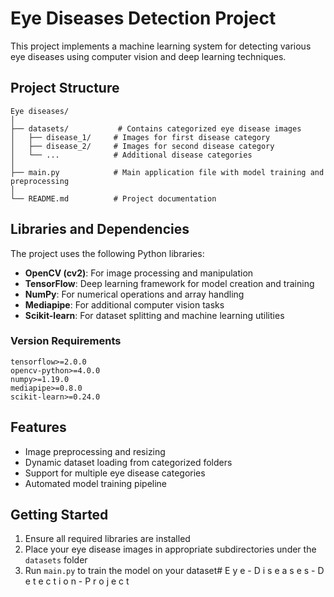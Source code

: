 # Eye Diseases Detection Project

This project implements a machine learning system for detecting various eye diseases using computer vision and deep learning techniques.

## Project Structure

```
Eye diseases/
│
├── datasets/           # Contains categorized eye disease images
│   ├── disease_1/     # Images for first disease category
│   ├── disease_2/     # Images for second disease category
│   └── ...            # Additional disease categories
│
├── main.py            # Main application file with model training and preprocessing
│
└── README.md          # Project documentation
```

## Libraries and Dependencies

The project uses the following Python libraries:

- **OpenCV (cv2)**: For image processing and manipulation
- **TensorFlow**: Deep learning framework for model creation and training
- **NumPy**: For numerical operations and array handling
- **Mediapipe**: For additional computer vision tasks
- **Scikit-learn**: For dataset splitting and machine learning utilities

### Version Requirements
```
tensorflow>=2.0.0
opencv-python>=4.0.0
numpy>=1.19.0
mediapipe>=0.8.0
scikit-learn>=0.24.0
```

## Features

- Image preprocessing and resizing
- Dynamic dataset loading from categorized folders
- Support for multiple eye disease categories
- Automated model training pipeline

## Getting Started

1. Ensure all required libraries are installed
2. Place your eye disease images in appropriate subdirectories under the `datasets` folder
3. Run `main.py` to train the model on your dataset#   E y e - D i s e a s e s - D e t e c t i o n - P r o j e c t 
 
 
